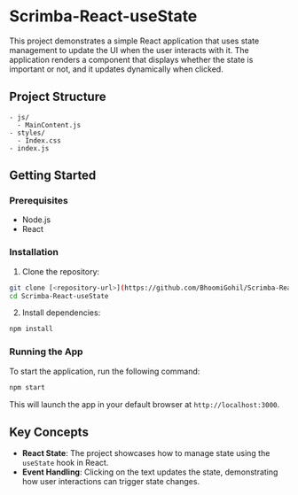 # Scrimba-React-useState

This project demonstrates a simple React application that uses state management to update the UI when the user interacts with it. The application renders a component that displays whether the state is important or not, and it updates dynamically when clicked.

## Project Structure

```
- js/
  - MainContent.js
- styles/
  - Index.css
- index.js
```

## Getting Started

### Prerequisites

- Node.js
- React

### Installation

1. Clone the repository:

```bash
git clone [<repository-url>](https://github.com/BhoomiGohil/Scrimba-React-useState.git)
cd Scrimba-React-useState
```

2. Install dependencies:

```bash
npm install
```

### Running the App

To start the application, run the following command:

```bash
npm start
```

This will launch the app in your default browser at `http://localhost:3000`.

## Key Concepts

- **React State**: The project showcases how to manage state using the `useState` hook in React.
- **Event Handling**: Clicking on the text updates the state, demonstrating how user interactions can trigger state changes.
